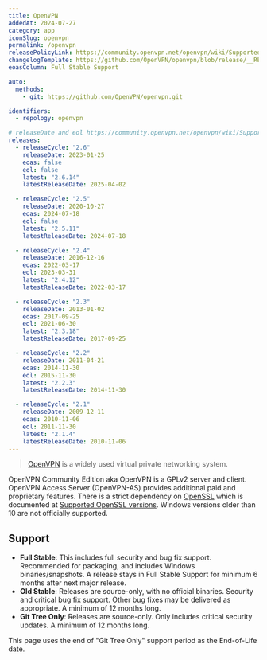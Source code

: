 ```yaml
---
title: OpenVPN
addedAt: 2024-07-27
category: app
iconSlug: openvpn
permalink: /openvpn
releasePolicyLink: https://community.openvpn.net/openvpn/wiki/SupportedVersions
changelogTemplate: https://github.com/OpenVPN/openvpn/blob/release/__RELEASE_CYCLE__/ChangeLog
eoasColumn: Full Stable Support

auto:
  methods:
    - git: https://github.com/OpenVPN/openvpn.git

identifiers:
  - repology: openvpn

# releaseDate and eol https://community.openvpn.net/openvpn/wiki/SupportedVersions
releases:
  - releaseCycle: "2.6"
    releaseDate: 2023-01-25
    eoas: false
    eol: false
    latest: "2.6.14"
    latestReleaseDate: 2025-04-02

  - releaseCycle: "2.5"
    releaseDate: 2020-10-27
    eoas: 2024-07-18
    eol: false
    latest: "2.5.11"
    latestReleaseDate: 2024-07-18

  - releaseCycle: "2.4"
    releaseDate: 2016-12-16
    eoas: 2022-03-17
    eol: 2023-03-31
    latest: "2.4.12"
    latestReleaseDate: 2022-03-17

  - releaseCycle: "2.3"
    releaseDate: 2013-01-02
    eoas: 2017-09-25
    eol: 2021-06-30
    latest: "2.3.18"
    latestReleaseDate: 2017-09-25

  - releaseCycle: "2.2"
    releaseDate: 2011-04-21
    eoas: 2014-11-30
    eol: 2015-11-30
    latest: "2.2.3"
    latestReleaseDate: 2014-11-30

  - releaseCycle: "2.1"
    releaseDate: 2009-12-11
    eoas: 2010-11-06
    eol: 2011-11-30
    latest: "2.1.4"
    latestReleaseDate: 2010-11-06
---
```


> [OpenVPN](https://openvpn.net/) is a widely used virtual private networking system.

OpenVPN Community Edition aka OpenVPN is a GPLv2 server and client.
OpenVPN Access Server (OpenVPN-AS) provides additional paid and proprietary features.
There is a strict dependency on [OpenSSL](https://endoflife.date/openssl)
which is documented at [Supported OpenSSL versions](https://community.openvpn.net/openvpn/wiki/SupportedVersions#SuppportedOpenSSLversions).
Windows versions older than 10 are not officially supported.

## Support

- **Full Stable**: This includes full security and bug fix support.
  Recommended for packaging, and includes Windows binaries/snapshots.
  A release stays in Full Stable Support for minimum 6 months after next major release.
- **Old Stable**: Releases are source-only, with no official binaries.
  Security and critical bug fix support.
  Other bug fixes may be delivered as appropriate.
  A minimum of 12 months long.
- **Git Tree Only**: Releases are source-only.
  Only includes critical security updates.
  A minimum of 12 months long.

This page uses the end of "Git Tree Only" support period as the End-of-Life date.
